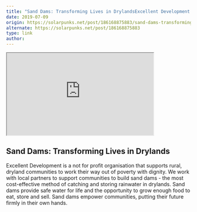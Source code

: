 ```yaml
---
title: "Sand Dams: Transforming Lives in DrylandsExcellent Development..."
date: 2019-07-09
origin: https://solarpunks.net/post/186168875883/sand-dams-transforming-lives-in-drylands
alternate: https://solarpunks.net/post/186168875883
type: link
author: 
---
```


<iframe allowfullscreen src="https://www.youtube.com/embed/SUNpjlNq2o0?feature=oembed&amp;enablejsapi=1&amp;origin=https://safe.txmblr.com&amp;wmode=opaque" width="400" height="225"></iframe>  
  

## Sand Dams: Transforming Lives in Drylands

Excellent Development is a not for profit organisation that supports rural, dryland communities to work their way out of poverty with dignity. We work with local partners to support communities to build sand dams - the most cost-effective method of catching and storing rainwater in drylands. Sand dams provide safe water for life and the opportunity to grow enough food to eat, store and sell. Sand dams empower communities, putting their future firmly in their own hands.

